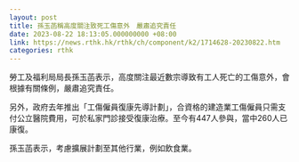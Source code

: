 ```yaml
---
layout: post
title: 孫玉菡稱高度關注致死工傷意外　嚴肅追究責任
date: 2023-08-22 18:13:05.000000000 +08:00
link: https://news.rthk.hk/rthk/ch/component/k2/1714628-20230822.htm
categories: rthk
---
```


勞工及福利局局長孫玉菡表示，高度關注最近數宗導致有工人死亡的工傷意外，會根據有關條例，嚴肅追究責任。

另外，政府去年推出「工傷僱員復康先導計劃」，合資格的建造業工傷僱員只需支付公立醫院費用，可於私家門診接受復康治療。至今有447人參與，當中260人已康復。

孫玉菡表示，考慮擴展計劃至其他行業，例如飲食業。
